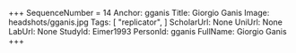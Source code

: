 +++
SequenceNumber =  14
Anchor: gganis
Title: Giorgio Ganis
Image: headshots/gganis.jpg
Tags: [ "replicator", ]
ScholarUrl: None
UniUrl: None
LabUrl: None
StudyId: Eimer1993
PersonId: gganis
FullName: Giorgio Ganis
+++